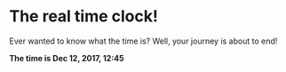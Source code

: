 # The real time clock!

Ever wanted to know what the time is? Well, your journey is about to end!

**The time is Dec 12, 2017, 12:45**